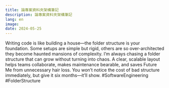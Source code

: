 ```yaml
---
title: 論專案資料夾架構筆記
description: 論專案資料夾架構筆記
lang: en
image: 
date: 2024-05-25
---
```


Writing code is like building a house—the folder structure is your foundation. Some setups are simple but rigid, others are so over-architected they become haunted mansions of complexity. I’m always chasing a folder structure that can grow without turning into chaos. A clear, scalable layout helps teams collaborate, makes maintenance bearable, and saves Future Me from unnecessary hair loss. You won’t notice the cost of bad structure immediately, but give it six months—it’ll show. #SoftwareEngineering #FolderStructure